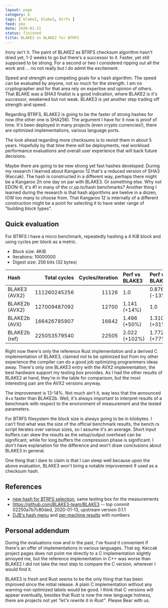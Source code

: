 ```yaml
---
layout: page
category: b
tags: [ blake2, blake3, btrfs ]
feed: pko
date: 2020-01-21
status: finished
title: BLAKE3 vs BLAKE2 for BTRFS
---
```


Irony isn't it. The paint of BLAKE2 as BTRFS checksum algorithm hasn't dried
yet, 1-2 weeks to go but there's a successor to it. Faster, yet still supposed to
be strong. For a second or two I considered ripping out all the work and ... no
not really but I do admit the excitement.

Speed and strength are competing goals for a hash algorithm. The speed can be
evaluated by anyone, not so much for the strength. I am no cryptographer and
for that area rely on expertise and opinion of others. That BLAKE was a SHA3
finalist is a good indication, where BLAKE2 is it's successor, weakened but not
weak. BLAKE3 is yet another step trading off strength and speed.

Regarding BTRFS, BLAKE2 is going to be the faster of strong hashes for now (the
other one is SHA256). The argument I have for it now is proof of time. It's
been deployed in many projects (even crypto currencies!), there are optimized
implementations, various language ports.

The look ahead regarding more checksums is to revisit them in about 5 years.
Hopefully by that time there will be deployments, real workload performance
evaluations and overall user experience that will back future decisions.

Maybe there are going to be new strong yet fast hashes developed. During my
research I learned about Kangaroo 12 that's a reduced version of SHA3 (Keccak).
The hash is constructed in a different way, perhaps there might be a Kangaroo 2π
one day on par with BLAKE3. Or something else. Why not EDON-R, it's #1 in many
of the cr.yp.to/hash benchmarks? Another thing I learned during the research is
that hash algorithms are twelve in a dozen, IOW too many to choose from. That
Kangaroo 12 is internally of a different construction might be a point for
selecting it to have wider range of "building block types".

## Quick evaluation

For BTRFS I have a micro benchmark, repeatedly hashing a 4 KiB block and using
cycles per block as a metric.

* Block size: 4KiB
* Iterations: 10000000
* Digest size: 256 bits (32 bytes)

|           Hash | Total cycles | Cycles/iteration | Perf vs BLAKE3 | Perf vs BLAKE2b
|           :--- |         ---: |             ---: |           :--- | :---
| BLAKE3  (AVX2) | 111260245256 |            11126 | 1.0            | 0.876 (-13%)
| BLAKE2b (AVX2) | 127009487092 |            12700 | 1.141 (+14%)   | 1.0
| BLAKE2b (AVX)  | 166426785907 |            16642 | 1.496 (+50%)   | 1.310 (+31%)
| BLAKE2b (ref)  | 225053579540 |            22505 | 2.022 (+102%)  | 1.772 (+77%)

Right now there's only the reference Rust implementation and a derived C
implementation of BLAKE3, claimed not to be optimized but from my other
experience the compiler can do a good job optimizing programmers ideas away.
There's only one BLAKE3 entry with the AVX2 implementation, the best hardware
support my testing box provides. As I had the other results of BLAKE2 at hand,
they're in the table for comparison, but the most interesting pair are the AVX2
versions anyway.

The improvement is 13-14%. Not much ain't it, way less that the announced 4+x
faster than BLAKE2b. Well, it's always important to interpret results of a
benchmark with respect to the environment of measurement and the tested
parameters.

For BTRFS filesystem the block size is always going to be in kilobytes. I can't
find what was the size of the official benchmark results, the bench.rs script
iterates over various sizes, so I assume it's an average. Short input buffers
can skew the results as the setup/output overhead can be significant, while for
long buffers the compression phase is significant. I don't have explanation for
the difference and won't draw conclusions about BLAKE3 in general.

One thing that I dare to claim is that I can sleep well because upon the above
evaluation, BLAKE3 won't bring a notable improvement if used as a checksum
hash.

## References

* [new hash for BTRFS selection](https://kdave.github.io/selecting-hash-for-BTRFS), same testing box for the measurements
* https://github.com/BLAKE3-team/BLAKE3 -- top commit 02250a7b7c80ded, 2020-01-13, upstream version 0.1.1
* [DJB's hash menu](https://bench.cr.yp.to/primitives-hash.html) and [per-machine results](https://bench.cr.yp.to/results-hash.html) with numbers

## Personal addendum

During the evaluations now and in the past, I've found it convenient if there's
an offer of implementations in various languages. That eg. Keccak project pages
does not point me directly to a C implementation slightly annoyed me, but the
reference implementation in C++ was worse than BLAKE2 I did not take the next
step to compare the C version, wherever I would find it.

BLAKE3 is fresh and Rust seems to be the only thing that has been improved
since the initial release. A plain C implementation without any
warning-not-optimized labels would be good. I think that C versions will appear
eventually, besides that Rust is now the new language hotness, there are
projects not yet *"let's rewrite it in Rust"*. Please Bear with us.
